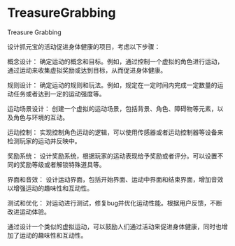 # TreasureGrabbing
Treasure Grabbing

设计抓元宝的活动促进身体健康的项目，考虑以下步骤：

概念设计： 确定运动的概念和目标。例如，通过控制一个虚拟的角色进行运动，通过运动来收集虚拟奖励或达到目标，从而促进身体健康。

规则设计： 确定运动的规则和玩法。例如，规定在一定时间内完成一定数量的运动任务或者达到一定的运动强度等。

运动场景设计： 创建一个虚拟的运动场景，包括背景、角色、障碍物等元素，以及角色与环境的互动。

运动控制： 实现控制角色运动的逻辑，可以使用传感器或者运动控制器等设备来检测玩家的运动并反映中。

奖励系统： 设计奖励系统，根据玩家的运动表现给予奖励或者评分。可以设置不同的奖励等级或者解锁特殊道具等。

界面和音效： 设计运动界面，包括开始界面、运动中界面和结束界面，增加音效以增强运动的趣味性和互动性。

测试和优化： 对运动进行测试，修复bug并优化运动性能。根据用户反馈，不断改进运动体验。

通过设计一个类似的虚拟运动，可以鼓励人们通过活动来促进身体健康，同时也增加了运动的趣味性和互动性。
